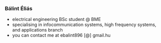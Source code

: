 ### Bálint Éliás

- electrical engineering BSc student @ BME
- specialising in infocommunication systems, high frequency systems, and applications branch
- you can contact me at ebalint896 [@] gmail.hu
